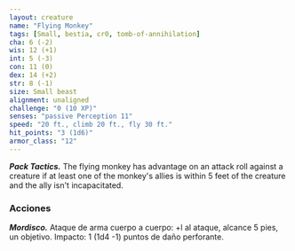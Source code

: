 ```yaml
---
layout: creature
name: "Flying Monkey"
tags: [Small, bestia, cr0, tomb-of-annihilation]
cha: 6 (-2)
wis: 12 (+1)
int: 5 (-3)
con: 11 (0)
dex: 14 (+2)
str: 8 (-1)
size: Small beast
alignment: unaligned
challenge: "0 (10 XP)"
senses: "passive Perception 11"
speed: "20 ft., climb 20 ft., fly 30 ft."
hit_points: "3 (1d6)"
armor_class: "12"
---
```


***Pack Tactics.*** The flying monkey has advantage on an attack roll against a creature if at least one of the monkey's allies is within 5 feet of the creature and the ally isn't incapacitated.

### Acciones

***Mordisco.*** Ataque de arma cuerpo a cuerpo: +l al ataque, alcance 5 pies, un objetivo. Impacto: 1 (1d4 -1) puntos de daño perforante.